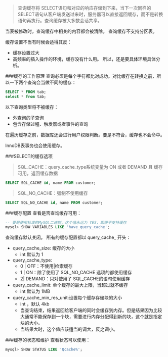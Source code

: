 <!--
author: 刘青
date: 2016-04-15
title: MySQL优化之：缓存
tags: MySQL优化
category: tool/mysql
status: publish
summary: MySQL使用多种缓存策略将数据保存在内存缓冲区以提高性能。
-->
> 查询缓存将 SELECT语句和对应的响应存储到下来，当下一次同样的SELECT语句从客户端发送过来时，服务器可以直接返回缓存，而不是转换语句再执行。查询缓存被大多数会话共享。

当表被修改时，查询缓存中相关的内容都会被清除。
查询缓存不支持分区表。

缓存设置不当有时候会适得其反：
- 缓存设置过大
- 高频率的插入操作的环境，缓存没有什么用。
所以，还是要具体环境具体分析。

###缓存的工作原理
查询必须是每个字符都比对成功。对比缓存在转换之前，所以一下两个查询会当做不同的缓存：
```sql
SELECT * FROM tab;
select * from tab;
```

以下查询类型将不被缓存：
- 外查询的子查询
- 包含存储过程、触发器或者事件的查询

在遍历缓存之前，数据库还会进行用户权限判断。要是不符合，缓存也不会命中。

InnoDB表事务也会使用缓存。

###SELECT的缓存选项
> SQL_CACHE：query_cache_type系统变量为 ON 或者 DEMAND 且 缓存可用，返回缓存数据

```sql
SELECT SQL_CACHE id, name FROM customer;
```
> SQL_NO_CACHE：强制不使用缓存

```sql
SELECT SQL_NO_CACHE id, name FROM customer;
```

###缓存配置
查看是否查询缓存可用：
```sql
-- 要是使用标准的MySQL二进制，这个值永远为 YES，即便不支持缓存
mysql> SHOW VARIABLES LIKE 'have_query_cache';
```

查询缓存默认关闭。
所有的缓存配置都以 query_cache_ 开头：
- query_cache_size: 缓存的大小
	- int 默认为 1
- query_cache_type:
	- 0 | OFF：不使用|检索缓存 
	- 1 | ON：除了使用了 SQL_NO_CACHE 选项的都使用缓存
	- 2| DEMAND：只对使用了 SQL_CACHE的语句使用缓存
- query_cache_limit: 单个缓存的最大上限，当超过就不缓存
	- int 默认为 1MB
- query_cache_min_res_unit:设置每个缓存存储块的大小
	- int ，默认 4kb
	- 当查询结束，结果返回给客户端的同时会缓存到内存。但是结果因为比较大通常不能保存到一个块，需要进行内存分配得到新的块，这个就是指定块的大小。
	- 当结果大时，这个值应该适当的调大，反之调小。


###缓存的状态和维护
查看状态可以使用：
```sql
mysql> SHOW STATUS LIKE 'Qcache%';
```
